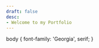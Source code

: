 ```yaml
---
draft: false
desc:
- Welcome to my Portfolio
---
```

</style>
  body {
    font-family: 'Georgia', serif;
  }
</style>